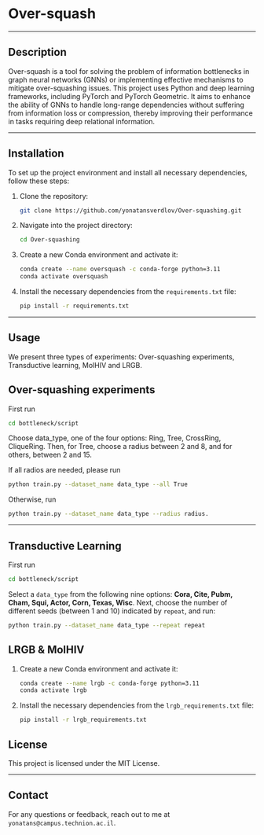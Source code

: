 
# Over-squash

---

## Description

Over-squash is a tool for solving the problem of information bottlenecks in graph neural networks (GNNs) or implementing effective mechanisms to mitigate over-squashing issues. This project uses Python and deep learning frameworks, including PyTorch and PyTorch Geometric. It aims to enhance the ability of GNNs to handle long-range dependencies without suffering from information loss or compression, thereby improving their performance in tasks requiring deep relational information.

---

## Installation

To set up the project environment and install all necessary dependencies, follow these steps:

1. Clone the repository:
   ```bash
   git clone https://github.com/yonatansverdlov/Over-squashing.git
   ```

2. Navigate into the project directory:
   ```bash
   cd Over-squashing
   ```

3. Create a new Conda environment and activate it:
   ```bash
   conda create --name oversquash -c conda-forge python=3.11
   conda activate oversquash
   ```

4. Install the necessary dependencies from the `requirements.txt` file:
   ```bash
   pip install -r requirements.txt
   ```
---

## Usage

We present three types of experiments: Over-squashing experiments, Transductive learning, MolHIV and LRGB.
   
## Over-squashing experiments
First run
   ```bash
   cd bottleneck/script
   ```
Choose data_type, one of the four options: Ring, Tree, CrossRing, CliqueRing. 
Then, for Tree, choose a radius between 2 and 8, and for others, between 2 and 15.

If all radios are needed, please run
   ```bash
   python train.py --dataset_name data_type --all True
   ```
Otherwise, run
   ```bash
   python train.py --dataset_name data_type --radius radius.
   ```
---
## Transductive Learning
First run
   ```bash
   cd bottleneck/script
   ```
Select a `data_type` from the following nine options: **Cora, Cite, Pubm, Cham, Squi, Actor, Corn, Texas, Wisc**.
Next, choose the number of different seeds (between 1 and 10) indicated by `repeat`, and run:
   ```bash
   python train.py --dataset_name data_type --repeat repeat
   ```
## LRGB & MolHIV
1. Create a new Conda environment and activate it:
   ```bash
   conda create --name lrgb -c conda-forge python=3.11
   conda activate lrgb
   ```
2. Install the necessary dependencies from the `lrgb_requirements.txt` file:
   ```bash
   pip install -r lrgb_requirements.txt
   ```
## License

This project is licensed under the MIT License.

---

## Contact

For any questions or feedback, reach out to me at `yonatans@campus.technion.ac.il`.

